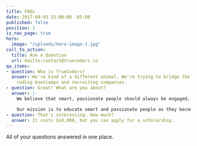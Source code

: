 ```yaml
---
title: FAQs
date: 2017-09-03 15:00:00 -05:00
published: false
position: 1
is_nav_page: true
hero:
  image: "/uploads/hero-image-1.jpg"
call_to_action:
  title: Ask a Question
  url: mailto:contact@truecoders.io
qa_items:
- question: Who is TrueCoders?
  answer: We're kind of a different animal. We're trying to bridge the gap between
    coding bootcamps and recruiting companies.
- question: Great! What are you about?
  answer: |-
    We believe that smart, passionate people should always be engaged, doing what they love to do.

    Our mission is to educate smart and passionate people as they become skilled developers, to keep them engaged working with companies solving real-world problems, and to continue mentoring them as they grow their skill set.
- question: That's interesting. How much?
  answer: It costs $10,000, but you can apply for a scholarship.
---
```


All of your questions answered in one place.